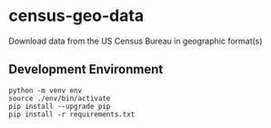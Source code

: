 # census-geo-data

Download data from the US Census Bureau in geographic format(s)

## Development Environment

```
python -m venv env
source ./env/bin/activate
pip install --upgrade pip
pip install -r requirements.txt
```
